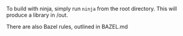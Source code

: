 To build with ninja, simply run `ninja` from the root directory. This will produce a library in /out.

There are also Bazel rules, outlined in BAZEL.md
